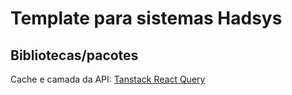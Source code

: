 # Template para sistemas Hadsys


## Bibliotecas/pacotes

Cache e camada da API: [Tanstack React Query](https://tanstack.com/query/latest)
